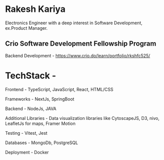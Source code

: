 # Rakesh Kariya
 Electronics Engineer with a deep interest in Software Development, ex.Product Manager.
                                                                                       
                                                                                       
## Crio Software Development Fellowship Program
Backend Development - https://www.crio.do/learn/portfolio/rkshfc525/

# TechStack -
Frontend - TypeScript, JavaScript, React, HTML/CSS

Frameworks - NextJs, SpringBoot

Backend - NodeJs, JAVA

Additional Libraries - Data visualization libraries like CytoscapeJS, D3, nivo, LeafletJs for maps, Framer Motion

Testing - Vitest, Jest

Databases - MongoDb, PostgreSQL

Deployment - Docker
 
 
